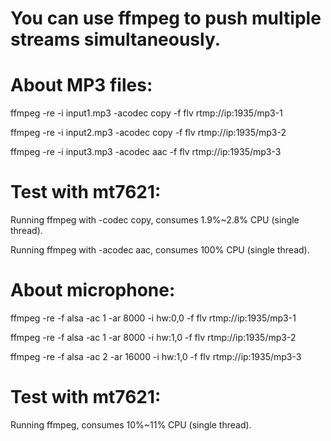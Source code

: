 # You can use ffmpeg to push multiple streams simultaneously.

# About MP3 files:
ffmpeg -re -i input1.mp3 -acodec copy -f flv rtmp://ip:1935/mp3-1

ffmpeg -re -i input2.mp3 -acodec copy -f flv rtmp://ip:1935/mp3-2

ffmpeg -re -i input3.mp3 -acodec aac -f flv rtmp://ip:1935/mp3-3

# Test with mt7621:
Running ffmpeg with -codec copy, consumes 1.9%~2.8% CPU (single thread).

Running ffmpeg with -acodec aac, consumes 100% CPU (single thread).


# About microphone:
ffmpeg -re -f alsa -ac 1 -ar 8000 -i hw:0,0 -f flv rtmp://ip:1935/mp3-1

ffmpeg -re -f alsa -ac 1 -ar 8000 -i hw:1,0 -f flv rtmp://ip:1935/mp3-2

ffmpeg -re -f alsa -ac 2 -ar 16000 -i hw:1,0 -f flv rtmp://ip:1935/mp3-3

# Test with mt7621:
Running ffmpeg, consumes 10%~11% CPU (single thread).
